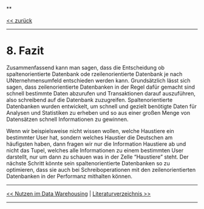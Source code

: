 **

[<< zurück](02_toc.md)

***

# 8. Fazit

Zusammenfassend kann man sagen, dass die Entscheidung ob spaltenorientierte Datenbank ode rzeilenorientierte Datenbank je nach UNternehmensumfeld entschieden werden kann.
Grundsätzlich lässt sich sagen, dass zeilenorientierte Datenbanken in der Regel dafür gemacht sind schnell bestimmte Daten abzurufen und Transaktionen darauf auszuführen, also schreibend auf die Datenbank zuzugreifen.
Spaltenorientierte Datenbanken wurden entwickelt, um schnell und gezielt benötigte Daten für Analysen und Statistiken zu erheben und so aus einer großen Menge von Datensätzen schnell Informationen zu gewinnen.

Wenn wir beispielsweise nicht wissen wollen, welche Haustiere ein bestimmter User hat, sondern welches Haustier die Deutschen am häufigsten haben, dann fragen wir nur die Information Haustiere ab und nicht das Tupel, welches alle Informationen zu einem bestimmten User darstellt, nur um dann zu schauen was in der Zelle “Haustiere” steht. Der nächste Schritt könnte sein spaltenorientierte Datenbanken so zu optimieren, dass sie auch bei Schreiboperationen mit den zeilenorientierten Datenbanken in der Performanz mithalten können.




***

[<< Nutzen im Data Warehousing](09_data_warehouse.md) | [Literaturverzeichnis >>](references.md)

***